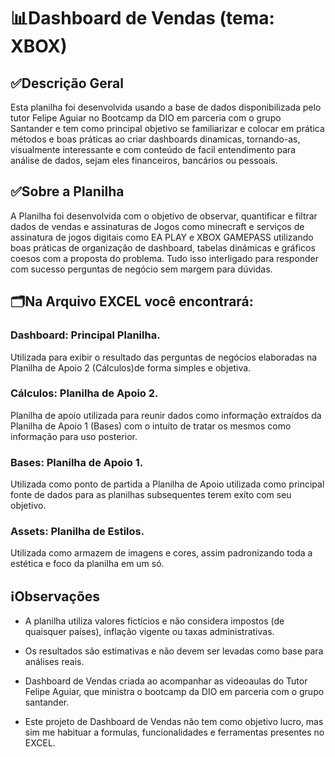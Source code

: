 # 📊Dashboard de Vendas (tema: XBOX)

## ✅Descrição Geral

Esta planilha foi desenvolvida usando a base de dados disponibilizada pelo tutor Felipe Aguiar no Bootcamp da DIO em parceria com o grupo Santander e tem como principal objetivo se familiarizar e colocar em prática métodos e boas práticas ao criar dashboards dinamicas, tornando-as, visualmente interessante e com conteúdo de facil entendimento para análise de dados, sejam eles financeiros, bancários ou pessoais.

## ✅Sobre a Planilha

A Planilha foi desenvolvida com o objetivo de observar, quantificar e filtrar dados de vendas e assinaturas de Jogos como minecraft e serviços de assinatura de jogos digitais como EA PLAY e XBOX GAMEPASS utilizando boas práticas de organização de dashboard, tabelas dinámicas e gráficos coesos com a proposta do problema. Tudo isso interligado para responder com sucesso perguntas de negócio sem margem para dúvidas.

## 🗂️Na Arquivo EXCEL você encontrará:

### Dashboard: Principal Planilha.
Utilizada para exibir o resultado das perguntas de negócios elaboradas na Planilha de Apoio 2 (Cálculos)de forma simples e objetiva.

### Cálculos: Planilha de Apoio 2.
Planilha de apoio utilizada para reunir dados como informação extraídos da Planilha de Apoio 1 (Bases) com o intuito de tratar os mesmos como informação para uso posterior.

### Bases: Planilha de Apoio 1.
Utilizada como ponto de partida a Planilha de Apoio utilizada como principal fonte de dados para as planilhas subsequentes terem exíto com seu objetivo.

### Assets: Planilha de Estilos.
Utilizada como armazem de imagens e cores, assim padronizando toda a estética e foco da planilha em um só.


## ℹ️Observações
- A planilha utiliza valores fictícios e não considera impostos (de quaisquer países), inflação vigente ou taxas administrativas.

- Os resultados são estimativas e não devem ser levadas como base para análises reais.

- Dashboard de Vendas criada ao acompanhar as videoaulas do Tutor Felipe Aguiar, que ministra o bootcamp da DIO em parceria com o grupo santander.

- Este projeto de Dashboard de Vendas não tem como objetivo lucro, mas sim me habituar a formulas, funcionalidades e ferramentas presentes no EXCEL.
